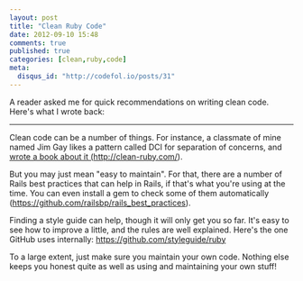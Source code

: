 ```yaml
---
layout: post
title: "Clean Ruby Code"
date: 2012-09-10 15:48
comments: true
published: true
categories: [clean,ruby,code]
meta:
  disqus_id: "http://codefol.io/posts/31"
---
```

A reader asked me for quick recommendations on writing clean code.  Here's what I wrote back:

<hr/>

Clean code can be a number of things.  For instance, a classmate of mine named Jim Gay likes a pattern called DCI for separation of concerns, and <a href="http://clean-ruby.com">wrote a book about it (http://clean-ruby.com/)</a>.

But you may just mean "easy to maintain".  For that, there are a number of Rails best practices that can help in Rails, if that's what you're using at the time.  You can even install a gem to check some of them automatically (https://github.com/railsbp/rails_best_practices).

Finding a style guide can help, though it will only get you so far.  It's easy to see how to improve a little, and the rules are well explained.  Here's the one GitHub uses internally:  https://github.com/styleguide/ruby

To a large extent, just make sure you maintain your own code.  Nothing else keeps you honest quite as well as using and maintaining your own stuff!

